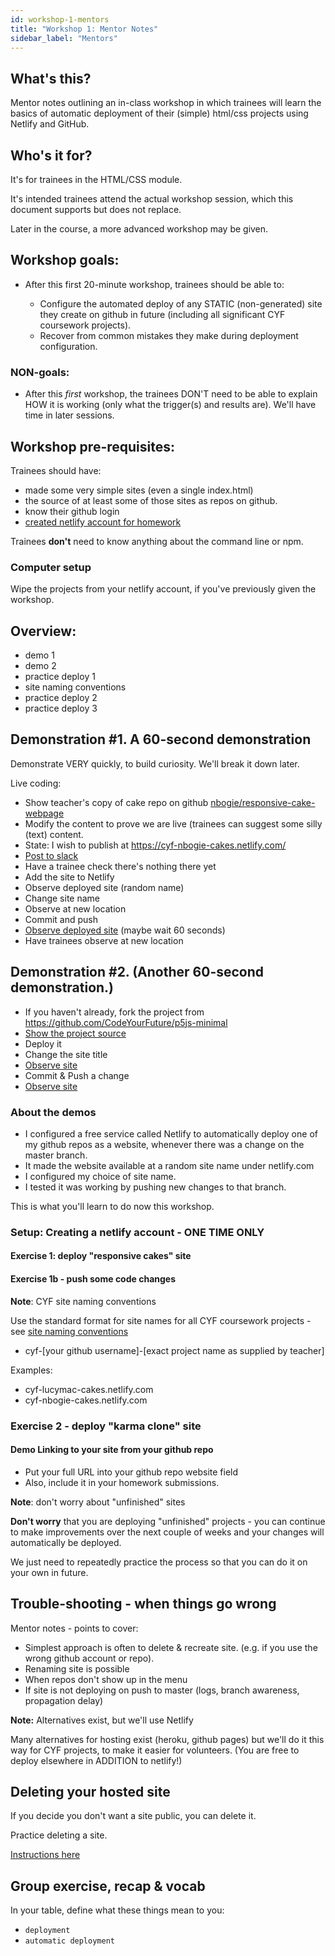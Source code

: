```yaml
---
id: workshop-1-mentors
title: "Workshop 1: Mentor Notes"
sidebar_label: "Mentors"
---
```


## What's this?

Mentor notes outlining an in-class workshop in which trainees will learn the basics of automatic deployment of their (simple) html/css projects using Netlify and GitHub.

## Who's it for?

It's for trainees in the HTML/CSS module.

It's intended trainees attend the actual workshop session, which this document supports but does not replace.

Later in the course, a more advanced workshop may be given.

## Workshop goals:

- After this first 20-minute workshop, trainees should be able to:

  - Configure the automated deploy of any STATIC (non-generated) site they create on github in future (including all significant CYF coursework projects).
  - Recover from common mistakes they make during deployment configuration.

### NON-goals:

- After this _first_ workshop, the trainees DON'T need to be able to explain HOW it is working (only what the trigger(s) and results are). We'll have time in later sessions.

## Workshop pre-requisites:

Trainees should have:

- made some very simple sites (even a single index.html)
- the source of at least some of those sites as repos on github.
- know their github login
- [created netlify account for homework](https://classroom.google.com/u/1/c/Mzk3NDA1NjA4MTVa/a/NjA0NjEwMzM1MzRa/submissions/by-status/and-sort-first-name/not-done)

Trainees **don't** need to know anything about the command line or npm.

### Computer setup

Wipe the projects from your netlify account, if you've previously given the workshop.

## Overview:

- demo 1
- demo 2
- practice deploy 1
- site naming conventions
- practice deploy 2
- practice deploy 3

## Demonstration #1. A 60-second demonstration

Demonstrate VERY quickly, to build curiosity. We'll break it down later.

Live coding:

- Show teacher's copy of cake repo on github [nbogie/responsive-cake-webpage](https://github.com/nbogie/responsive-cake-webpage)
- Modify the content to prove we are live (trainees can suggest some silly (text) content.
- State: I wish to publish at https://cyf-nbogie-cakes.netlify.com/
- [Post to slack](https://app.slack.com/client/T2H71EFLK/CSE061L6L/thread/CSE061L6L-1581174531.227000)
- Have a trainee check there's nothing there yet
- Add the site to Netlify
- Observe deployed site (random name)
- Change site name
- Observe at new location
- Commit and push
- [Observe deployed site](https://cyf-nbogie-cakes.netlify.com/) (maybe wait 60 seconds)
- Have trainees observe at new location

## Demonstration #2. (Another 60-second demonstration.)

- If you haven't already, fork the project from https://github.com/CodeYourFuture/p5js-minimal
- [Show the project source](https://github.com/nbogie/p5js-minimal)
- Deploy it
- Change the site title
- [Observe site](https://cyf-nbogie-p5js.netlify.com/)
- Commit & Push a change
- [Observe site](https://cyf-nbogie-p5js.netlify.com/)

### About the demos

- I configured a free service called Netlify to automatically deploy one of my github repos as a website, whenever there was a change on the master branch.
- It made the website available at a random site name under netlify.com
- I configured my choice of site name.
- I tested it was working by pushing new changes to that branch.

This is what you'll learn to do now this workshop.

### Setup: Creating a netlify account - ONE TIME ONLY

#### Exercise 1: deploy "responsive cakes" site

#### Exercise 1b - push some code changes

**Note**: CYF site naming conventions

Use the standard format for site names for all CYF coursework projects - see [site naming conventions](/workshops/deployment/site-naming-conventions)

- cyf-[your github username]-[exact project name as supplied by teacher]

Examples:

- cyf-lucymac-cakes.netlify.com
- cyf-nbogie-cakes.netlify.com

### Exercise 2 - deploy "karma clone" site

#### Demo Linking to your site from your github repo

- Put your full URL into your github repo website field
- Also, include it in your homework submissions.

**Note**: don't worry about "unfinished" sites

**Don't worry** that you are deploying "unfinished" projects - you can continue to make improvements over the next couple of weeks and your changes will automatically be deployed.

We just need to repeatedly practice the process so that you can do it on your own in future.

## Trouble-shooting - when things go wrong

Mentor notes - points to cover:

- Simplest approach is often to delete & recreate site. (e.g. if you use the wrong github account or repo).
- Renaming site is possible
- When repos don't show up in the menu
- If site is not deploying on push to master (logs, branch awareness, propagation delay)

**Note:** Alternatives exist, but we'll use Netlify

Many alternatives for hosting exist (heroku, github pages) but we'll do it this way for CYF projects, to make it easier for volunteers. (You are free to deploy elsewhere in ADDITION to netlify!)

## Deleting your hosted site

If you decide you don't want a site public, you can delete it.

Practice deleting a site.

[Instructions here](./cheatsheet)

## Group exercise, recap & vocab

In your table, define what these things mean to you:

- `deployment`
- `automatic deployment`
